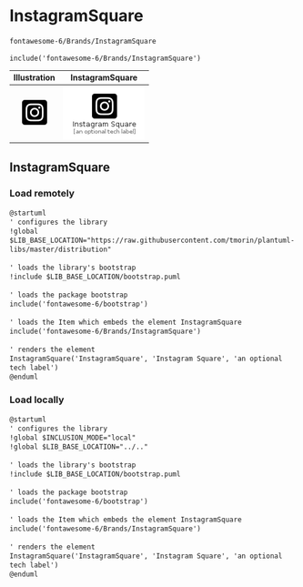 # InstagramSquare


```text
fontawesome-6/Brands/InstagramSquare
```

```text
include('fontawesome-6/Brands/InstagramSquare')
```



| Illustration | InstagramSquare |
| :---: | :---: |
| ![illustration for Illustration](../../fontawesome-6/Brands/InstagramSquare.png) | ![illustration for InstagramSquare](../../fontawesome-6/Brands/InstagramSquare.Local.png) |




## InstagramSquare

### Load remotely
```plantuml
@startuml
' configures the library
!global $LIB_BASE_LOCATION="https://raw.githubusercontent.com/tmorin/plantuml-libs/master/distribution"

' loads the library's bootstrap
!include $LIB_BASE_LOCATION/bootstrap.puml

' loads the package bootstrap
include('fontawesome-6/bootstrap')

' loads the Item which embeds the element InstagramSquare
include('fontawesome-6/Brands/InstagramSquare')

' renders the element
InstagramSquare('InstagramSquare', 'Instagram Square', 'an optional tech label')
@enduml
```

### Load locally
```plantuml
@startuml
' configures the library
!global $INCLUSION_MODE="local"
!global $LIB_BASE_LOCATION="../.."

' loads the library's bootstrap
!include $LIB_BASE_LOCATION/bootstrap.puml

' loads the package bootstrap
include('fontawesome-6/bootstrap')

' loads the Item which embeds the element InstagramSquare
include('fontawesome-6/Brands/InstagramSquare')

' renders the element
InstagramSquare('InstagramSquare', 'Instagram Square', 'an optional tech label')
@enduml
```

